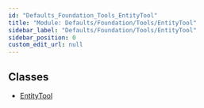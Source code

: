 ```yaml
---
id: "Defaults_Foundation_Tools_EntityTool"
title: "Module: Defaults/Foundation/Tools/EntityTool"
sidebar_label: "Defaults/Foundation/Tools/EntityTool"
sidebar_position: 0
custom_edit_url: null
---
```


## Classes

- [EntityTool](../classes/Defaults_Foundation_Tools_EntityTool.EntityTool.md)
